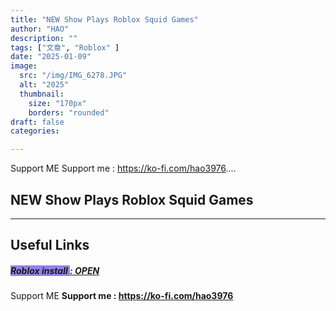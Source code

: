 ```yaml
---
title: "NEW Show Plays Roblox Squid Games"
author: "HAO"
description: ""
tags: ["文章", "Roblox" ]
date: "2025-01-09"
image:
  src: "/img/IMG_6278.JPG"
  alt: "2025"
  thumbnail:
    size: "170px"
    borders: "rounded"
draft: false
categories:

---
```


Support ME 
Support me : https://ko-fi.com/hao3976....
<!--more-->

## **NEW Show Plays Roblox Squid Games**

---


## **Useful Links**

##### **<font style="background: #9383e6"> Roblox install </font>** **[  : OPEN](https://jiun8631.vercel.app/post/roblox_0108/)**

Support ME 
**Support me : https://ko-fi.com/hao3976**
